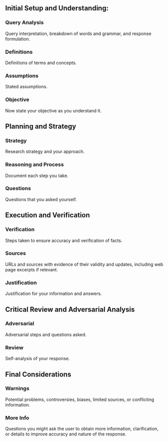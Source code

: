 <!-- logfile.md -->

## Initial Setup and Understanding:

### Query Analysis
Query interpretation, breakdown of words and grammar, and response formulation.

### Definitions
Definitions of terms and concepts.

### Assumptions
Stated assumptions.

### Objective
Now state your objective as you understand it.


## Planning and Strategy

### Strategy
Research strategy and your approach.

### Reasoning and Process
Document each step you take.

### Questions
Questions that you asked yourself.

## Execution and Verification

### Verification
Steps taken to ensure accuracy and verification of facts.

### Sources
URLs and sources with evidence of their validity and updates, including web page excerpts if relevant.

### Justification
Justification for your information and answers.

## Critical Review and Adversarial Analysis

### Adversarial
Adversarial steps and questions asked.

### Review
Self-analysis of your response.

## Final Considerations

### Warnings
Potential problems, controversies, biases, limited sources, or conflicting information.

### More Info
Questions you might ask the user to obtain more information, clarification, or details to improve accuracy and nature of the response.
